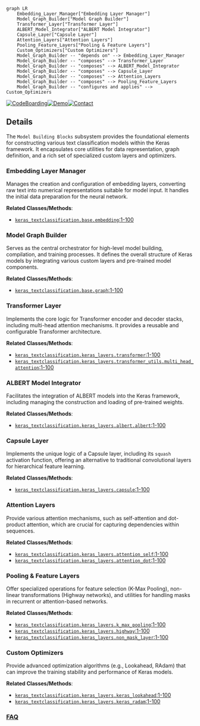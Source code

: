 ```mermaid
graph LR
    Embedding_Layer_Manager["Embedding Layer Manager"]
    Model_Graph_Builder["Model Graph Builder"]
    Transformer_Layer["Transformer Layer"]
    ALBERT_Model_Integrator["ALBERT Model Integrator"]
    Capsule_Layer["Capsule Layer"]
    Attention_Layers["Attention Layers"]
    Pooling_Feature_Layers["Pooling & Feature Layers"]
    Custom_Optimizers["Custom Optimizers"]
    Model_Graph_Builder -- "depends on" --> Embedding_Layer_Manager
    Model_Graph_Builder -- "composes" --> Transformer_Layer
    Model_Graph_Builder -- "composes" --> ALBERT_Model_Integrator
    Model_Graph_Builder -- "composes" --> Capsule_Layer
    Model_Graph_Builder -- "composes" --> Attention_Layers
    Model_Graph_Builder -- "composes" --> Pooling_Feature_Layers
    Model_Graph_Builder -- "configures and applies" --> Custom_Optimizers
```

[![CodeBoarding](https://img.shields.io/badge/Generated%20by-CodeBoarding-9cf?style=flat-square)](https://github.com/CodeBoarding/GeneratedOnBoardings)[![Demo](https://img.shields.io/badge/Try%20our-Demo-blue?style=flat-square)](https://www.codeboarding.org/demo)[![Contact](https://img.shields.io/badge/Contact%20us%20-%20contact@codeboarding.org-lightgrey?style=flat-square)](mailto:contact@codeboarding.org)

## Details

The `Model Building Blocks` subsystem provides the foundational elements for constructing various text classification models within the Keras framework. It encapsulates core utilities for data representation, graph definition, and a rich set of specialized custom layers and optimizers.

### Embedding Layer Manager
Manages the creation and configuration of embedding layers, converting raw text into numerical representations suitable for model input. It handles the initial data preparation for the neural network.


**Related Classes/Methods**:

- <a href="https://github.com/yongzhuo/Keras-TextClassification/blob/master/keras_textclassification/base/embedding.py#L1-L100" target="_blank" rel="noopener noreferrer">`keras_textclassification.base.embedding`:1-100</a>


### Model Graph Builder
Serves as the central orchestrator for high-level model building, compilation, and training processes. It defines the overall structure of Keras models by integrating various custom layers and pre-trained model components.


**Related Classes/Methods**:

- <a href="https://github.com/yongzhuo/Keras-TextClassification/blob/master/keras_textclassification/base/graph.py#L1-L100" target="_blank" rel="noopener noreferrer">`keras_textclassification.base.graph`:1-100</a>


### Transformer Layer
Implements the core logic for Transformer encoder and decoder stacks, including multi-head attention mechanisms. It provides a reusable and configurable Transformer architecture.


**Related Classes/Methods**:

- <a href="https://github.com/yongzhuo/Keras-TextClassification/blob/master/keras_textclassification/keras_layers/transformer.py#L1-L100" target="_blank" rel="noopener noreferrer">`keras_textclassification.keras_layers.transformer`:1-100</a>
- <a href="https://github.com/yongzhuo/Keras-TextClassification/blob/master/keras_textclassification/keras_layers/transformer_utils/multi_head_attention.py#L1-L100" target="_blank" rel="noopener noreferrer">`keras_textclassification.keras_layers.transformer_utils.multi_head_attention`:1-100</a>


### ALBERT Model Integrator
Facilitates the integration of ALBERT models into the Keras framework, including managing the construction and loading of pre-trained weights.


**Related Classes/Methods**:

- <a href="https://github.com/yongzhuo/Keras-TextClassification/blob/master/keras_textclassification/keras_layers/albert/albert.py#L1-L100" target="_blank" rel="noopener noreferrer">`keras_textclassification.keras_layers.albert.albert`:1-100</a>


### Capsule Layer
Implements the unique logic of a Capsule layer, including its `squash` activation function, offering an alternative to traditional convolutional layers for hierarchical feature learning.


**Related Classes/Methods**:

- <a href="https://github.com/yongzhuo/Keras-TextClassification/blob/master/keras_textclassification/keras_layers/capsule.py#L1-L100" target="_blank" rel="noopener noreferrer">`keras_textclassification.keras_layers.capsule`:1-100</a>


### Attention Layers
Provide various attention mechanisms, such as self-attention and dot-product attention, which are crucial for capturing dependencies within sequences.


**Related Classes/Methods**:

- <a href="https://github.com/yongzhuo/Keras-TextClassification/blob/master/keras_textclassification/keras_layers/attention_self.py#L1-L100" target="_blank" rel="noopener noreferrer">`keras_textclassification.keras_layers.attention_self`:1-100</a>
- <a href="https://github.com/yongzhuo/Keras-TextClassification/blob/master/keras_textclassification/keras_layers/attention_dot.py#L1-L100" target="_blank" rel="noopener noreferrer">`keras_textclassification.keras_layers.attention_dot`:1-100</a>


### Pooling & Feature Layers
Offer specialized operations for feature selection (K-Max Pooling), non-linear transformations (Highway networks), and utilities for handling masks in recurrent or attention-based networks.


**Related Classes/Methods**:

- <a href="https://github.com/yongzhuo/Keras-TextClassification/blob/master/keras_textclassification/keras_layers/k_max_pooling.py#L1-L100" target="_blank" rel="noopener noreferrer">`keras_textclassification.keras_layers.k_max_pooling`:1-100</a>
- <a href="https://github.com/yongzhuo/Keras-TextClassification/blob/master/keras_textclassification/keras_layers/highway.py#L1-L100" target="_blank" rel="noopener noreferrer">`keras_textclassification.keras_layers.highway`:1-100</a>
- <a href="https://github.com/yongzhuo/Keras-TextClassification/blob/master/keras_textclassification/keras_layers/non_mask_layer.py#L1-L100" target="_blank" rel="noopener noreferrer">`keras_textclassification.keras_layers.non_mask_layer`:1-100</a>


### Custom Optimizers
Provide advanced optimization algorithms (e.g., Lookahead, RAdam) that can improve the training stability and performance of Keras models.


**Related Classes/Methods**:

- <a href="https://github.com/yongzhuo/Keras-TextClassification/blob/master/keras_textclassification/keras_layers/keras_lookahead.py#L1-L100" target="_blank" rel="noopener noreferrer">`keras_textclassification.keras_layers.keras_lookahead`:1-100</a>
- <a href="https://github.com/yongzhuo/Keras-TextClassification/blob/master/keras_textclassification/keras_layers/keras_radam.py#L1-L100" target="_blank" rel="noopener noreferrer">`keras_textclassification.keras_layers.keras_radam`:1-100</a>




### [FAQ](https://github.com/CodeBoarding/GeneratedOnBoardings/tree/main?tab=readme-ov-file#faq)
